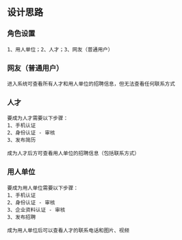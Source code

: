 ## 设计思路

### 角色设置
    1、用人单位；2、人才；3、网友（普通用户）
    
### 网友（普通用户）

    进入系统可查看所有人才和用人单位的招聘信息，但无法查看任何联系方式
    
### 人才

    要成为人才需要以下步骤：
    1、手机认证
    2、身份认证 - 审核
    3、发布简历

    成为人才后方可查看用人单位的招聘信息（包括联系方式）



### 用人单位

    要成为用人单位需要以下步骤：
    1、手机认证
    2、身份认证 - 审核
    3、企业资料认证 - 审核
    3、发布招聘
    
    成为用人单位后可以查看人才的联系电话和图片、视频